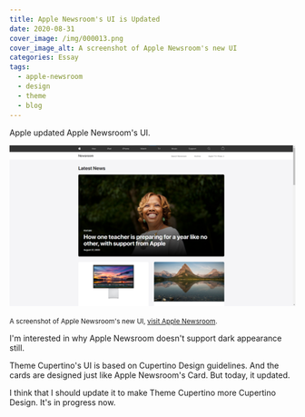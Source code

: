 ```yaml
---
title: Apple Newsroom's UI is Updated
date: 2020-08-31
cover_image: /img/000013.png
cover_image_alt: A screenshot of Apple Newsroom's new UI
categories: Essay
tags:
  - apple-newsroom
  - design
  - theme
  - blog
---
```


Apple updated Apple Newsroom's UI.

<!-- more -->

<img src="/img/000013.png" alt="A screenshot of Apple Newsroom's new UI">

<small>A screenshot of Apple Newsroom's new UI, <a href="https://www.apple.com/newsroom/">visit Apple Newsroom</a>.</small>

I'm interested in why Apple Newsroom doesn't support dark appearance still.

Theme Cupertino's UI is based on Cupertino Design guidelines. And the cards are designed just like Apple Newsroom's Card. But today, it updated.

I think that I should update it to make Theme Cupertino more Cupertino Design. It's in progress now.
